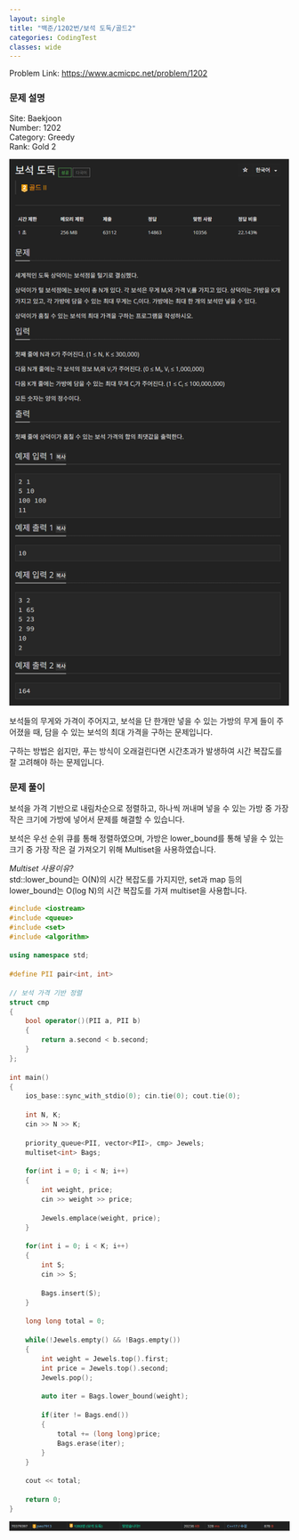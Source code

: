 ```yaml
---
layout: single
title: "백준/1202번/보석 도둑/골드2"
categories: CodingTest
classes: wide
---
```


Problem Link: <https://www.acmicpc.net/problem/1202>

### 문제 설명

Site: Baekjoon   
Number: 1202   
Category: Greedy   
Rank: Gold 2

![백준1202번문제](/assets/images/CodingTest/백준1202번문제.PNG)

보석들의 무게와 가격이 주어지고, 보석을 단 한개만 넣을 수 있는 가방의 무게 들이 주어졌을 때, 담을 수 있는 보석의 최대 가격을 구하는 문제입니다.

구하는 방법은 쉽지만, 푸는 방식이 오래걸린다면 시간초과가 발생하여 시간 복잡도를 잘 고려해야 하는 문제입니다.

### 문제 풀이

보석을 가격 기반으로 내림차순으로 정렬하고, 하나씩 꺼내며 넣을 수 있는 가방 중 가장 작은 크기에 가방에 넣어서 문제를 해결할 수 있습니다.

보석은 우선 순위 큐를 통해 정렬하였으며, 가방은 lower_bound를 통해 넣을 수 있는 크기 중 가장 작은 걸 가져오기 위해 Multiset을 사용하였습니다.

*Multiset 사용이유?*    
std::lower_bound는 O(N)의 시간 복잡도를 가지지만, set과 map 등의 lower_bound는 O(log N)의 시간 복잡도를 가져 multiset을 사용합니다.

```cpp
#include <iostream>
#include <queue>
#include <set>
#include <algorithm>

using namespace std;

#define PII pair<int, int>

// 보석 가격 기반 정렬
struct cmp
{
	bool operator()(PII a, PII b)
	{
		return a.second < b.second;
	}
};

int main()
{
	ios_base::sync_with_stdio(0); cin.tie(0); cout.tie(0);

	int N, K;
	cin >> N >> K;

	priority_queue<PII, vector<PII>, cmp> Jewels;
	multiset<int> Bags;

	for(int i = 0; i < N; i++)
	{
		int weight, price;
		cin >> weight >> price;

		Jewels.emplace(weight, price);
	}

	for(int i = 0; i < K; i++)
	{
		int S;
		cin >> S;

		Bags.insert(S);
	}

	long long total = 0;

	while(!Jewels.empty() && !Bags.empty())
	{
		int weight = Jewels.top().first;
		int price = Jewels.top().second;
		Jewels.pop();

		auto iter = Bags.lower_bound(weight);

		if(iter != Bags.end())
		{
			total += (long long)price;
			Bags.erase(iter);
		}
	}

	cout << total;

	return 0;
}
```

![백준1202번](/assets/images/CodingTest/백준1202번.PNG)

